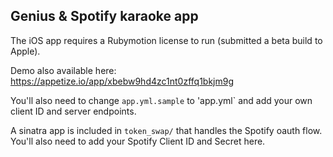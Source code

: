 ## Genius & Spotify karaoke app

The iOS app requires a Rubymotion license to run (submitted a beta build to Apple).

Demo also available here:
https://appetize.io/app/xbebw9hd4zc1nt0zffq1bkjm9g

You'll also need to change `app.yml.sample` to 'app.yml` and add your own client ID and server endpoints.

A sinatra app is included in `token_swap/` that handles the Spotify oauth flow. You'll also need to add your Spotify Client ID and Secret here.
